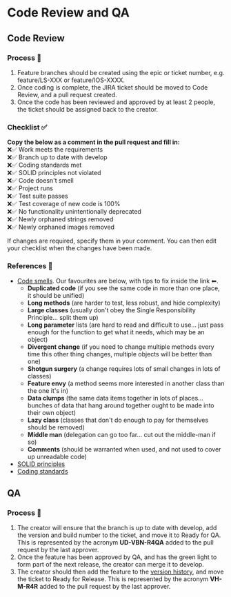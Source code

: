 # Code Review and QA

## Code Review
### Process 🔖
1. Feature branches should be created using the epic or ticket number, e.g. feature/LS-XXX or feature/IOS-XXXX.  
2. Once coding is complete, the JIRA ticket should be moved to Code Review, and a pull request created.  
3. Once the code has been reviewed and approved by at least 2 people, the ticket should be assigned back to the creator.

### Checklist ✅
**Copy the below as a comment in the pull request and fill in:**  
:x::white_check_mark: Work meets the requirements  
:x::white_check_mark: Branch up to date with develop  
:x::white_check_mark: Coding standards met  
:x::white_check_mark: SOLID principles not violated  
:x::white_check_mark: Code doesn't smell  
:x::white_check_mark: Project runs  
:x::white_check_mark: Test suite passes  
:x::white_check_mark: Test coverage of new code is 100%  
:x::white_check_mark: No functionality unintentionally deprecated  
:x::white_check_mark: Newly orphaned strings removed  
:x::white_check_mark: Newly orphaned images removed    

If changes are required, specify them in your comment. You can then edit your checklist when the changes have been made.

### References 📕
- [Code smells](codesmells.pdf). Our favourites are below, with tips to fix inside the link ⬅.
   - **Duplicated code** (if you see the same code in more than one place, it should be unified)
   - **Long methods** (are harder to test, less robust, and hide complexity)
   - **Large classes** (usually don't obey the Single Responsibility Principle... split them up)
   - **Long parameter** lists (are hard to read and difficult to use... just pass enough for the function to get what it needs, which may be an object)
   - **Divergent change** (if you need to change multiple methods every time this other thing changes, multiple objects will be better than one)
   - **Shotgun surgery** (a change requires lots of small changes in lots of classes)
   - **Feature envy** (a method seems more interested in another class than the one it's in)
   - **Data clumps** (the same data items together in lots of places... bunches of data that hang around together ought to be made into their own object)
   - **Lazy class** (classes that don't do enough to pay for themselves should be removed)
   - **Middle man** (delegation can go too far... cut out the middle-man if so)
   - **Comments** (should be warranted when used, and not used to cover up unreadable code)
- [SOLID principles](https://en.wikipedia.org/wiki/SOLID)
- [Coding standards](/etiquette/CODING_STANDARDS.md)

## QA
### Process 🔖
1. The creator will ensure that the branch is up to date with develop, add the version and build number to the ticket, and move it to Ready for QA. This is represented by the acronym **UD-VBN-R4QA** added to the pull request by the last approver.
2. Once the feature has been approved by QA, and has the green light to form part of the next release, the creator can merge it to develop.
3. The creator should then add the feature to the [version history](https://livestyled.atlassian.net/wiki/spaces/1LP/pages/103251969/iOS+Platform+Version+History), and move the ticket to Ready for Release. This is represented by the acronym **VH-M-R4R** added to the pull request by the last approver.